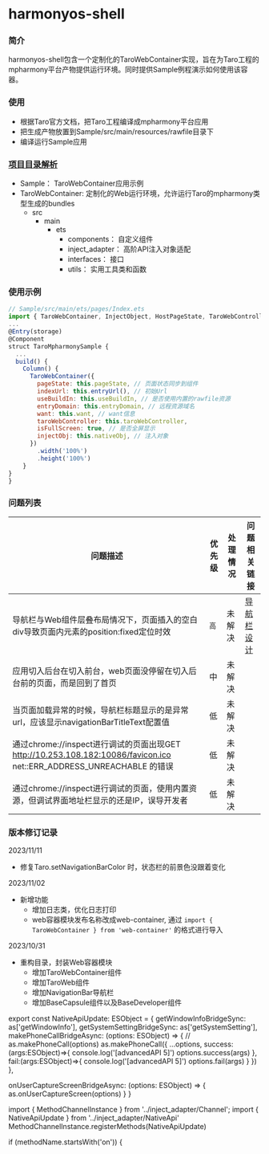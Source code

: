 # harmonyos-shell
### 简介
harmonyos-shell包含一个定制化的TaroWebContainer实现，旨在为Taro工程的mpharmony平台产物提供运行环境。同时提供Sample例程演示如何使用该容器。

### 使用
- 根据Taro官方文档，把Taro工程编译成mpharmony平台应用
- 把生成产物放置到Sample/src/main/resources/rawfile目录下
- 编译运行Sample应用

### [项目目录解析](./design/目录结构解析.md)
- Sample： TaroWebContainer应用示例 
- TaroWebContainer: 定制化的Web运行环境，允许运行Taro的mpharmony类型生成的bundles
  - src
    - main
      - ets
         - components： 自定义组件
         - inject_adapter： 高阶API注入对象适配
         - interfaces： 接口
         - utils： 实用工具类和函数

### 使用示例
```js
// Sample/src/main/ets/pages/Index.ets
import { TaroWebContainer, InjectObject, HostPageState, TaroWebController } from 'web-container';
...
@Entry(storage)
@Component
struct TaroMpharmonySample {
  ...
  build() {
    Column() {
      TaroWebContainer({
        pageState: this.pageState, // 页面状态同步到组件
        indexUrl: this.entryUrl(), // 初始Url
        useBuildIn: this.useBuildIn, // 是否使用内置的rawfile资源
        entryDomain: this.entryDomain, // 远程资源域名
        want: this.want, // want信息
        taroWebController: this.taroWebController,
        isFullScreen: true, // 是否全屏显示
        injectObj: this.nativeObj, // 注入对象
      })
        .width('100%')
        .height('100%')
    }
}
}
```

### 问题列表
| 问题描述 | 优先级 | 处理情况 | 问题相关链接                     |
| ------- | ------ | -------- |----------------------------|
| 导航栏与Web组件层叠布局情况下，页面插入的空白div导致页面内元素的position:fixed定位时效 | `高` | 未解决 | [导航栏设计](./design/导航栏设计.md) |
| 应用切入后台在切入前台，web页面没停留在切入后台前的页面，而是回到了首页 | 中 | 未解决 ||
| 当页面加载异常的时候，导航栏标题显示的是异常url，应该显示navigationBarTitleText配置值 | 低 |  未解决 ||
| 通过chrome://inspect进行调试的页面出现GET http://10.253.108.182:10086/favicon.ico net::ERR_ADDRESS_UNREACHABLE 的错误 | 低 | 未解决 ||
|  通过chrome://inspect进行调试的页面，使用内置资源，但调试界面地址栏显示的还是IP，误导开发者 | 低 | 未解决 ||



### 版本修订记录
2023/11/11
 - 修复Taro.setNavigationBarColor 时，状态栏的前景色没跟着变化

2023/11/02
 - 新增功能
   - 增加日志类，优化日志打印
   - web容器模块发布名称改成web-container, 通过 `import { TaroWebContainer } from 'web-container'` 的格式进行导入

2023/10/31
 - 重构目录，封装Web容器模块
   - 增加TaroWebContainer组件
   - 增加TaroWeb组件
   - 增加NavigationBar导航栏
   - 增加BaseCapsule组件以及BaseDeveloper组件
  
export const NativeApiUpdate: ESObject = {
  getWindowInfoBridgeSync: as['getWindowInfo'],
  getSystemSettingBridgeSync: as['getSystemSetting'],
  makePhoneCallBridgeAsync: (options: ESObject) => {
    // as.makePhoneCall(options)
    as.makePhoneCall({
      ...options,
      success:(args:ESObject)=>{
        console.log('[advancedAPI 5]')
        options.success(args)
      },
      fail:(args:ESObject)=>{
        console.log('[advancedAPI 5]')
        options.fail(args)
      }
    })
  },

  onUserCaptureScreenBridgeAsync: (options: ESObject) => {
    as.onUserCaptureScreen(options)
  }
}

import { MethodChannelInstance } from '../inject_adapter/Channel';
import { NativeApiUpdate } from '../inject_adapter/NativeApi'
MethodChannelInstance.registerMethods(NativeApiUpdate)

if (methodName.startsWith('on')) {


